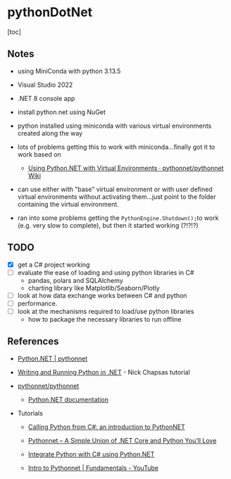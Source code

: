 # pythonDotNet

[toc]

## Notes

- using MiniConda with python 3.13.5
- Visual Studio 2022
- .NET 8 console app
- install python.net using NuGet
- python installed using miniconda with various virtual environments created along the way
- lots of problems getting this to work with miniconda...finally got it to work based on
  * [Using Python.NET with Virtual Environments · pythonnet/pythonnet Wiki](https://github.com/pythonnet/pythonnet/wiki/Using-Python.NET-with-Virtual-Environments)

- can use either with "base" virtual environment or with user defined virtual environments without activating them...just point to the folder containing the virtual environment.
- ran into some problems getting the `PythonEngine.Shutdown();`to work (e.g. very slow to complete), but then it started working (?!?!?)

## TODO

- [x] get a C# project working
- [ ] evaluate the ease of loading and using python libraries in C#
  - pandas, polars and SQLAlchemy
  - charting library like Matplotlib/Seaborn/Plotly 
- [ ] look at how data exchange works between C# and python 
- [ ] performance. 
- [ ] look at the mechanisms required to load/use python libraries 
  - how to package the necessary libraries to run offline







## References

* [Python.NET | pythonnet](http://pythonnet.github.io/)

* [Writing and Running Python in .NET](https://www.youtube.com/watch?v=6N2oFh6YTTc) - Nick Chapsas tutorial

* [pythonnet/pythonnet](https://github.com/pythonnet/pythonnet)

  * [Python.NET documentation](https://pythonnet.github.io/pythonnet/)

* Tutorials
  * [Calling Python from C#: an introduction to PythonNET](https://somegenericdev.medium.com/calling-python-from-c-an-introduction-to-pythonnet-c3d45f7d5232)
  * [Pythonnet – A Simple Union of .NET Core and Python You’ll Love](https://www.codeproject.com/Articles/5352648/Pythonnet-A-Simple-Union-of-NET-Core-and-Python-Yo)
  * [Integrate Python with C# using Python.NET](https://www.luisllamas.es/en/csharp-pythonnet/)

  * [Intro to Pythonnet | Fundamentals - YouTube](https://www.youtube.com/watch?v=J7TETPbLw7c)